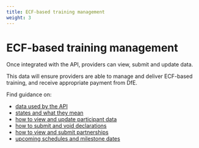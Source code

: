 ```yaml
---
title: ECF-based training management
weight: 3
---
```


# ECF-based training management

Once integrated with the API, providers can view, submit and update data. 

This data will ensure providers are able to manage and deliver ECF-based training, and receive appropriate payment from DfE.

Find guidance on: 

* [data used by the API](/api-reference/ecf/defintions-and-states)
* [states and what they mean](/api-reference/ecf/defintions-and-states/#data-states-and-what-they-mean)
* [how to view and update participant data](/api-reference/ecf/guidance/#view-and-update-participant-data)
* [how to submit and void declarations](/api-reference/ecf/guidance/#submit-view-and-void-declarations)
* [how to view and submit partnerships](/api-reference/ecf/guidance/#confirm-view-and-update-partnerships)
* [upcoming schedules and milestone dates](/api-reference/ecf/schedules-and-milestone-dates)
